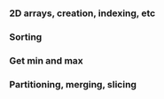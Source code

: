 ### 2D arrays, creation, indexing, etc
### Sorting
### Get min and max
### Partitioning, merging, slicing
